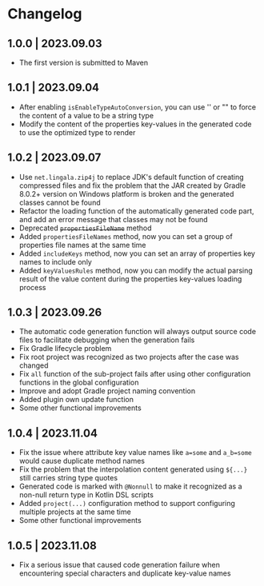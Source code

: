 # Changelog

## 1.0.0 | 2023.09.03

- The first version is submitted to Maven

## 1.0.1 | 2023.09.04

- After enabling `isEnableTypeAutoConversion`, you can use '' or "" to force the content of a value to be a string type
- Modify the content of the properties key-values in the generated code to use the optimized type to render

## 1.0.2 | 2023.09.07

- Use `net.lingala.zip4j` to replace JDK's default function of creating compressed files and fix the problem that the JAR created by Gradle 8.0.2+
  version on Windows platform is broken and the generated classes cannot be found
- Refactor the loading function of the automatically generated code part, and add an error message that classes may not be found
- Deprecated ~~`propertiesFileName`~~ method
- Added `propertiesFileNames` method, now you can set a group of properties file names at the same time
- Added `includeKeys` method, now you can set an array of properties key names to include only
- Added `keyValuesRules` method, now you can modify the actual parsing result of the value content during the properties key-values loading process

## 1.0.3 | 2023.09.26

- The automatic code generation function will always output source code files to facilitate debugging when the generation fails
- Fix Gradle lifecycle problem
- Fix root project was recognized as two projects after the case was changed
- Fix `all` function of the sub-project fails after using other configuration functions in the global configuration
- Improve and adopt Gradle project naming convention
- Added plugin own update function
- Some other functional improvements

## 1.0.4 | 2023.11.04

- Fix the issue where attribute key value names like `a=some` and `a_b=some` would cause duplicate method names
- Fix the problem that the interpolation content generated using `${...}` still carries string type quotes
- Generated code is marked with `@Nonnull` to make it recognized as a non-null return type in Kotlin DSL scripts
- Added `project(...)` configuration method to support configuring multiple projects at the same time
- Some other functional improvements

## 1.0.5 | 2023.11.08

- Fix a serious issue that caused code generation failure when encountering special characters and duplicate key-value names